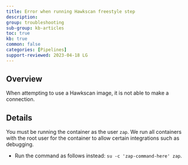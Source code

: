 ```yaml
---
title: Error when running Hawkscan freestyle step
description: 
group: troubleshooting
sub-group: kb-articles
toc: true
kb: true
common: false
categories: [Pipelines]
support-reviewed: 2023-04-18 LG
---
```


## Overview

When attempting to use a Hawkscan image, it is not able to make a connection.

## Details

You must be running the container as the user `zap`. We run all containers
with the root user for the container to allow certain integrations such as
debugging.

  * Run the command as follows instead: `su -c 'zap-command-here' zap`.


